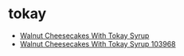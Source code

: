 # tokay

 * [Walnut Cheesecakes With Tokay Syrup](../../index/w/walnut-cheesecakes-with-tokay-syrup-103968.json)
 * [Walnut Cheesecakes With Tokay Syrup 103968](../../index/w/walnut-cheesecakes-with-tokay-syrup-103968.json)
